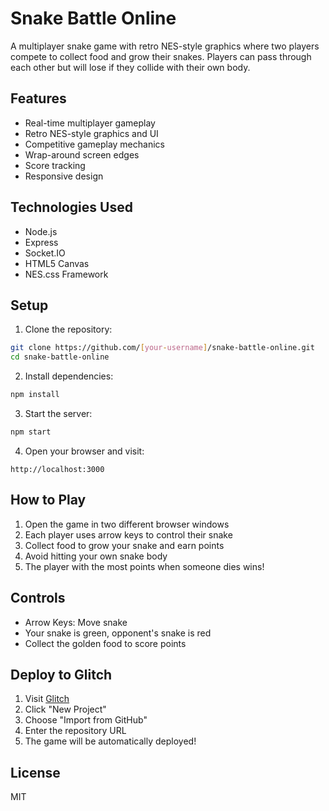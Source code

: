 # Snake Battle Online

A multiplayer snake game with retro NES-style graphics where two players compete to collect food and grow their snakes. Players can pass through each other but will lose if they collide with their own body.

## Features

- Real-time multiplayer gameplay
- Retro NES-style graphics and UI
- Competitive gameplay mechanics
- Wrap-around screen edges
- Score tracking
- Responsive design

## Technologies Used

- Node.js
- Express
- Socket.IO
- HTML5 Canvas
- NES.css Framework

## Setup

1. Clone the repository:
```bash
git clone https://github.com/[your-username]/snake-battle-online.git
cd snake-battle-online
```

2. Install dependencies:
```bash
npm install
```

3. Start the server:
```bash
npm start
```

4. Open your browser and visit:
```
http://localhost:3000
```

## How to Play

1. Open the game in two different browser windows
2. Each player uses arrow keys to control their snake
3. Collect food to grow your snake and earn points
4. Avoid hitting your own snake body
5. The player with the most points when someone dies wins!

## Controls

- Arrow Keys: Move snake
- Your snake is green, opponent's snake is red
- Collect the golden food to score points

## Deploy to Glitch

1. Visit [Glitch](https://glitch.com)
2. Click "New Project"
3. Choose "Import from GitHub"
4. Enter the repository URL
5. The game will be automatically deployed!

## License

MIT 